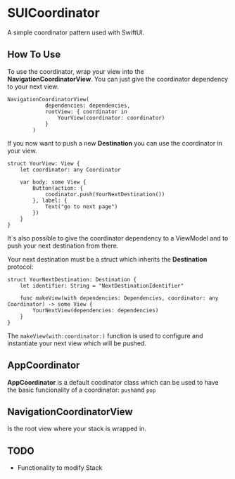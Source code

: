 # SUICoordinator

A simple coordinator pattern used with SwiftUI.

## How To Use
To use the coordinator, wrap your view into the **NavigationCoordinatorView**. You can just give the coordinator dependency to your next view. 
```
NavigationCoordinatorView(
            dependencies: dependencies,
            rootView: { coordinator in
                YourView(coordinator: coordinator)
            }
        )
```

If you now want to push a new **Destination** you can use the coordinator in your view.

```
struct YourView: View {
    let coordinator: any Coordinator

    var body: some View {
        Button(action: { 
            coodinator.push(YourNextDestination())
        }, label: { 
            Text("go to next page") 
        })
    }
}
```

It`s also possible to give the coordinator dependency to a ViewModel and to push your next destination from there.

Your next destination must be a struct which inherits the **Destination** protocol:
```
struct YourNextDestination: Destination {
    let identifier: String = "NextDestinationIdentifier"
    
    func makeView(with dependencies: Dependencies, coordinator: any Coordinator) -> some View {
		YourNextView(dependencies: dependencies)
    }
}
```

The ```makeView(with:coordinator:)``` function is used to configure and instantiate your next view which will be pushed.


## AppCoordinator
**AppCoordinator** is a default coodinator class which can be used to have the basic funcionality of a coordinator: ```push```and ```pop```


## NavigationCoordinatorView
Is the root view where your stack is wrapped in. 

## TODO
- Functionality to modify Stack